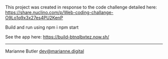 This project was created in response to the code challenge detailed here:
https://share.nuclino.com/p/Web-coding-challange-O9Lo1q9x3x27es4PU2KenP

Build and run using 
npm i 
npm start 

See the app here: https://build-btnqlbxtez.now.sh/
_______________
Marianne Butler
dev@marianne.digital
